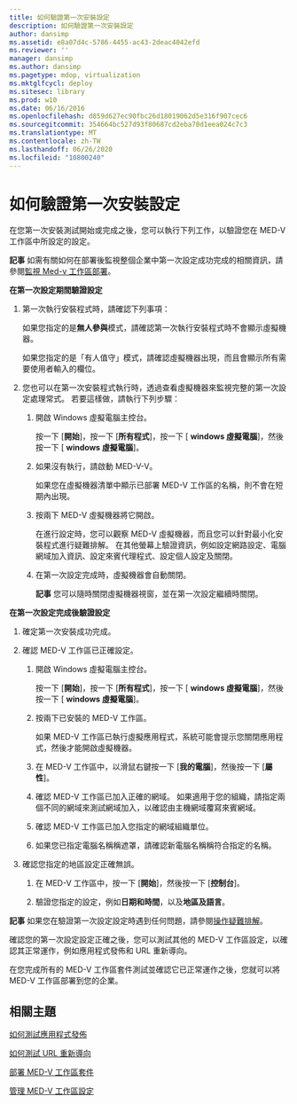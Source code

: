 ```yaml
---
title: 如何驗證第一次安裝設定
description: 如何驗證第一次安裝設定
author: dansimp
ms.assetid: e8a07d4c-5786-4455-ac43-2deac4042efd
ms.reviewer: ''
manager: dansimp
ms.author: dansimp
ms.pagetype: mdop, virtualization
ms.mktglfcycl: deploy
ms.sitesec: library
ms.prod: w10
ms.date: 06/16/2016
ms.openlocfilehash: d859d627ec90fbc26d18019062d5e316f907cec6
ms.sourcegitcommit: 354664bc527d93f80687cd2eba70d1eea024c7c3
ms.translationtype: MT
ms.contentlocale: zh-TW
ms.lasthandoff: 06/26/2020
ms.locfileid: "10800240"
---
```

# 如何驗證第一次安裝設定


在您第一次安裝測試開始或完成之後，您可以執行下列工作，以驗證您在 MED-V 工作區中所設定的設定。

**記事** 如需有關如何在部署後監視整個企業中第一次設定成功完成的相關資訊，請參閱[監視 Med-v 工作區部署](monitoring-med-v-workspace-deployments.md)。

 

**在第一次設定期間驗證設定**

1.  第一次執行安裝程式時，請確認下列事項：

    如果您指定的是**無人參與**模式，請確認第一次執行安裝程式時不會顯示虛擬機器。

    如果您指定的是「有人值守」模式，請確認虛擬機器出現，而且會顯示所有需要使用者輸入的欄位。

2.  您也可以在第一次安裝程式執行時，透過查看虛擬機器來監視完整的第一次設定處理常式。 若要這樣做，請執行下列步驟：

    1.  開啟 Windows 虛擬電腦主控台。

        按一下 [**開始**]，按一下 [**所有程式**]，按一下 [ **windows 虛擬電腦**]，然後按一下 [ **windows 虛擬電腦**]。

    2.  如果沒有執行，請啟動 MED-V-V。

        如果您在虛擬機器清單中顯示已部署 MED-V 工作區的名稱，則不會在短期內出現。

    3.  按兩下 MED-V 虛擬機器將它開啟。

        在進行設定時，您可以觀察 MED-V 虛擬機器，而且您可以針對最小化安裝程式進行疑難排解。 在其他螢幕上驗證資訊，例如設定網路設定、電腦網域加入資訊、設定來賓代理程式、設定個人設定及關閉。

    4.  在第一次設定完成時，虛擬機器會自動關閉。

        **記事** 您可以隨時關閉虛擬機器視窗，並在第一次設定繼續時關閉。

         

**在第一次設定完成後驗證設定**

1.  確定第一次安裝成功完成。

2.  確認 MED-V 工作區已正確設定。

    1.  開啟 Windows 虛擬電腦主控台。

        按一下 [**開始**]，按一下 [**所有程式**]，按一下 [ **windows 虛擬電腦**]，然後按一下 [ **windows 虛擬電腦**]。

    2.  按兩下已安裝的 MED-V 工作區。

        如果 MED-V 工作區已執行虛擬應用程式，系統可能會提示您關閉應用程式，然後才能開啟虛擬機器。

    3.  在 MED-V 工作區中，以滑鼠右鍵按一下 [**我的電腦**]，然後按一下 [**屬性**]。

    4.  確認 MED-V 工作區已加入正確的網域。 如果適用于您的組織，請指定兩個不同的網域來測試網域加入，以確認由主機網域覆寫來賓網域。

    5.  確認 MED-V 工作區已加入您指定的網域組織單位。

    6.  如果您已指定電腦名稱稱遮罩，請確認新電腦名稱稱符合指定的名稱。

3.  確認您指定的地區設定正確無誤。

    1.  在 MED-V 工作區中，按一下 [**開始**]，然後按一下 [**控制台**]。

    2.  驗證您指定的設定，例如**日期和時間**，以及**地區及語言**。

**記事** 如果您在驗證第一次設定設定時遇到任何問題，請參閱[操作疑難排解](operations-troubleshooting-medv2.md)。

 

確認您的第一次設定設定正確之後，您可以測試其他的 MED-V 工作區設定，以確認其正常運作，例如應用程式發佈和 URL 重新導向。

在您完成所有的 MED-V 工作區套件測試並確認它已正常運作之後，您就可以將 MED-V 工作區部署到您的企業。

## 相關主題


[如何測試應用程式發佈](how-to-test-application-publishing.md)

[如何測試 URL 重新導向](how-to-test-url-redirection.md)

[部署 MED-V 工作區套件](deploying-the-med-v-workspace-package.md)

[管理 MED-V 工作區設定](manage-med-v-workspace-settings.md)

 

 





